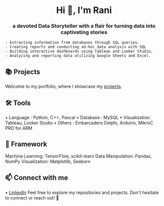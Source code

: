 <h1 align="center">Hi 👋, I'm Rani</h1>
<h3 align="center">a devoted Data Storyteller with a flair for turning data into captivating stories</h3>

    - Extracting information from databases through SQL queries.
    - Creating reports and conducting ad-hoc data analysis with SQL
    - Building interactive dashboards using Tableau and Looker Studio,
    - Analyzing and reporting data utilizing Google Sheets and Excel.

## 📚 Projects
Welcome to my portfolio, where I showcase my [projects](https://github.com/punyarani/portfolio/blob/main/README.md).

## 🛠 Tools
• Language : Python, C++, Pascal
• Database : MySQL
• Visualization: Tableau, Looker Studio
• Others : Embarcadero Delphi, Arduino, MikroC PRO for ARM 

## 🧱 Framework
Machine Learning: TensorFlow, scikit-learn
Data Manipulation: Pandas, NumPy
Visualization: Matplotlib, Seaborn

## 📫 Connect with me 
• [LinkedIn](https://www.linkedin.com/in/ramadhanialifa/)
Feel free to explore my repositories and projects. Don't hesitate to connect or reach out! 🚀
